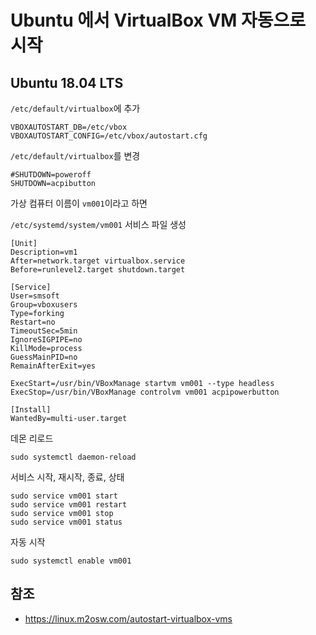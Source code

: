 # Ubuntu 에서 VirtualBox VM 자동으로 시작

## Ubuntu 18.04 LTS

`/etc/default/virtualbox`에 추가

```
VBOXAUTOSTART_DB=/etc/vbox
VBOXAUTOSTART_CONFIG=/etc/vbox/autostart.cfg
```

`/etc/default/virtualbox`를 변경

```
#SHUTDOWN=poweroff
SHUTDOWN=acpibutton
```

가상 컴퓨터 이름이 `vm001`이라고 하면

`/etc/systemd/system/vm001` 서비스 파일 생성 

```
[Unit]
Description=vm1
After=network.target virtualbox.service
Before=runlevel2.target shutdown.target
 
[Service]
User=smsoft
Group=vboxusers
Type=forking
Restart=no
TimeoutSec=5min
IgnoreSIGPIPE=no
KillMode=process
GuessMainPID=no
RemainAfterExit=yes
 
ExecStart=/usr/bin/VBoxManage startvm vm001 --type headless
ExecStop=/usr/bin/VBoxManage controlvm vm001 acpipowerbutton
 
[Install]
WantedBy=multi-user.target
```

데몬 리로드

```
sudo systemctl daemon-reload
```

서비스 시작, 재시작, 종료, 상태

```
sudo service vm001 start
sudo service vm001 restart
sudo service vm001 stop
sudo service vm001 status
```

자동 시작

```
sudo systemctl enable vm001
```

## 참조

- https://linux.m2osw.com/autostart-virtualbox-vms
